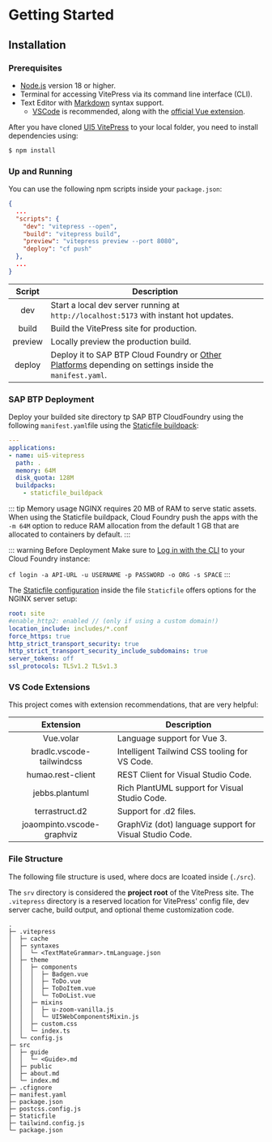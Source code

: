 # Getting Started

## Installation 

### Prerequisites
- [Node.js](https://nodejs.org/de) version 18 or higher.
- Terminal for accessing VitePress via its command line interface (CLI).
- Text Editor with [Markdown](https://en.wikipedia.org/wiki/Markdown) syntax support.
    - [VSCode](https://code.visualstudio.com/) is recommended, along with the [official Vue extension](https://marketplace.visualstudio.com/items?itemName=Vue.volar).

After you have cloned [UI5 VitePress](https://github.com/hschaefer123/ui5-vitepress.git) to your local folder, you need to install dependencies using:

```bash [npm]
$ npm install
```

### Up and Running
You can use the following npm scripts inside your ``package.json``:

```json
{
  ...
  "scripts": {
    "dev": "vitepress --open",
    "build": "vitepress build",
    "preview": "vitepress preview --port 8080",
    "deploy": "cf push"
  },
  ...
}
```

Script | Description
:----: | -----------
dev | Start a local dev server running at ``http://localhost:5173`` with instant hot updates.
build | Build the VitePress site for production.
preview | Locally preview the production build.
deploy | Deploy it to SAP BTP Cloud Foundry or [Other Platforms](https://vitepress.dev/guide/deploy#platform-guides) depending on settings inside the ``manifest.yaml``.

### SAP BTP Deployment
Deploy your builded site directory tp SAP BTP CloudFoundry using the following ``manifest.yaml``file using the [Staticfile buildpack](https://docs.cloudfoundry.org/buildpacks/staticfile/):

```yaml
---
applications:
- name: ui5-vitepress
  path: .
  memory: 64M
  disk_quota: 128M
  buildpacks:
    - staticfile_buildpack
```

::: tip Memory usage
NGINX requires 20 MB of RAM to serve static assets. When using the Staticfile buildpack, Cloud Foundry push the apps with the ``-m 64M`` option to reduce RAM allocation from the default 1 GB that are allocated to containers by default.
:::

::: warning Before Deployment
Make sure to [Log in with the CLI](https://docs.cloudfoundry.org/cf-cli/getting-started.html) to your Cloud Foundry instance:

``cf login -a API-URL -u USERNAME -p PASSWORD -o ORG -s SPACE``
:::

The [Staticfile configuration](https://docs.cloudfoundry.org/buildpacks/staticfile/#staticfile) inside the file ``Staticfile`` offers options for the NGINX server setup:

```yaml
root: site
#enable_http2: enabled // (only if using a custom domain!)
location_include: includes/*.conf
force_https: true
http_strict_transport_security: true
http_strict_transport_security_include_subdomains: true
server_tokens: off
ssl_protocols: TLSv1.2 TLSv1.3
```

### VS Code Extensions
This project comes with extension recommendations, that are very helpful:

Extension | Description
:-------: | -----------
Vue.volar | Language support for Vue 3.
bradlc.vscode-tailwindcss | Intelligent Tailwind CSS tooling for VS Code.
humao.rest-client | REST Client for Visual Studio Code.
jebbs.plantuml | Rich PlantUML support for Visual Studio Code.
terrastruct.d2 | Support for .d2 files.
joaompinto.vscode-graphviz | GraphViz (dot) language support for Visual Studio Code.

### File Structure
The following file structure is used, where docs are lcoated inside (``./src``).

The ``srv`` directory is considered the **project root** of the VitePress site. The ``.vitepress`` directory is a reserved location for VitePress' config file, dev server cache, build output, and optional theme customization code.

```
.
├─ .vitepress
│  ├─ cache
│  ├─ syntaxes
│  │  └─ <TextMateGrammar>.tmLanguage.json
│  ├─ theme
│  │  ├─ components
│  │  │  ├─ Badgen.vue
│  │  │  ├─ ToDo.vue
│  │  │  ├─ ToDoItem.vue
│  │  │  └─ ToDoList.vue
│  │  ├─ mixins
│  │  │  ├─ u-zoom-vanilla.js
│  │  │  └─ UI5WebComponentsMixin.js
│  │  ├─ custom.css
│  │  └─ index.ts
│  └─ config.js
├─ src
│  ├─ guide
│  │  └─ <Guide>.md
│  ├─ public
│  ├─ about.md
│  └─ index.md
├─ .cfignore
├─ manifest.yaml
├─ package.json
├─ postcss.config.js
├─ Staticfile
├─ tailwind.config.js
└─ package.json
```

